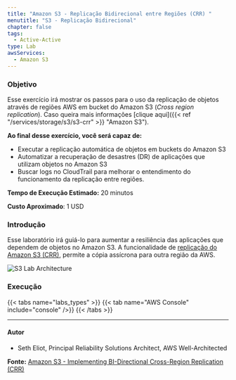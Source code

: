 ```yaml
---
title: "Amazon S3 - Replicação Bidirecional entre Regiões (CRR) "
menutitle: "S3 - Replicação Bidirecional"
chapter: false
tags:
  - Active-Active
type: Lab
awsServices: 
  - Amazon S3
---
```


### Objetivo

Esse exercício irá mostrar os passos para o uso da replicação de objetos através de regiões AWS em bucket do Amazon S3 (*Cross region replication*). Caso queira mais informações [clique aqui]({{< ref "/services/storage/s3/s3-crr" >}} "Amazon S3").

**Ao final desse exercício, você será capaz de:**
- Executar a replicação automática de objetos em buckets do Amazon S3
- Automatizar a recuperação de desastres (DR) de aplicações que utilizam objetos no Amazon S3
- Buscar logs no CloudTrail para melhorar o entendimento do funcionamento da replicação entre regiões.

**Tempo de Execução Estimado:** 20 minutos

**Custo Aproximado**: 1 USD

### Introdução

Esse laboratório irá guiá-lo para aumentar a resiliência das aplicações que dependem de objetos no Amazon S3. A funcionalidade de [replicação do Amazon S3 (CRR)](https://docs.aws.amazon.com/pt_br/AmazonS3/latest/dev/replication.html), permite a cópia assícrona para outra região da AWS.

![S3 Lab Architecture](/images/s3-bi-crr.png?width=550px")

### Execução
{{< tabs name="labs_types" >}} 
{{< tab name="AWS Console" include="console" />}} 
{{< /tabs >}}

---

#### Autor

* Seth Eliot, Principal Reliability Solutions Architect, AWS Well-Architected


**Fonte:** [Amazon S3 - Implementing BI-Directional Cross-Region Replication (CRR)](https://wellarchitectedlabs.com/reliability/200_labs/200_bidirectional_replication_for_s3/)


